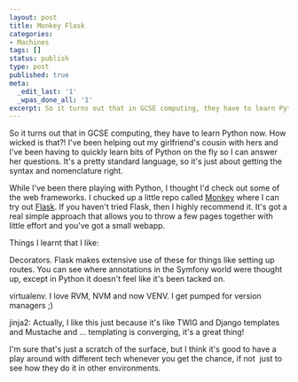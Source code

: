 ```yaml
---
layout: post
title: Monkey Flask
categories:
- Machines
tags: []
status: publish
type: post
published: true
meta:
  _edit_last: '1'
  _wpas_done_all: '1'
excerpt: So it turns out that in GCSE computing, they have to learn Python now. How wicked is that?! I've been helping out my girlfriend's cousin with hers and I've been having to quickly learn bits of Python on the fly so I can answer her questions. Here are some of my thoughts
---
```

So it turns out that in GCSE computing, they have to learn Python now. How wicked is that?! I've been helping out my girlfriend's cousin with hers and I've been having to quickly learn bits of Python on the fly so I can answer her questions. It's a pretty standard language, so it's just about getting the syntax and nomenclature right.

While I've been there playing with Python, I thought I'd check out some of the web frameworks. I chucked up a little repo called <a href="https://github.com/skinofstars/monkey">Monkey</a> where I can try out <a href="http://flask.pocoo.org/">Flask</a>. If you haven't tried Flask, then I highly recommend it. It's got a real simple approach that allows you to throw a few pages together with little effort and you've got a small webapp.

Things I learnt that I like:

Decorators. Flask makes extensive use of these for things like setting up routes. You can see where annotations in the Symfony world were thought up, except in Python it doesn't feel like it's been tacked on.

virtualenv. I love RVM, NVM and now VENV. I get pumped for version managers ;)

jinja2: Actually, I like this just because it's like TWIG and Django templates and Mustache and ... templating is converging, it's a great thing!

I'm sure that's just a scratch of the surface, but I think it's good to have a play around with different tech whenever you get the chance, if not  just to see how they do it in other environments.

